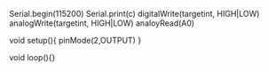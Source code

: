 Serial.begin(115200)
Serial.print(c)
digitalWrite(targetint, HIGH|LOW)
analogWrite(targetint, HIGH|LOW)
analoyRead(A0)



void setup(){
pinMode(2,OUTPUT)
}

void loop(){}
